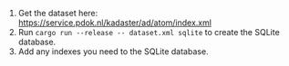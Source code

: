 1. Get the dataset here: https://service.pdok.nl/kadaster/ad/atom/index.xml
2. Run `cargo run --release -- dataset.xml sqlite` to create the SQLite database.
3. Add any indexes you need to the SQLite database.
